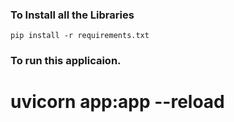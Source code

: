 ### To Install all the Libraries
`pip install -r requirements.txt`

### To run this applicaion.
# uvicorn app:app --reload

